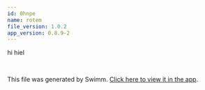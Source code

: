 ```yaml
---
id: 0hnpe
name: rotem
file_version: 1.0.2
app_version: 0.8.9-2
---
```


hi hiel

<br/>

This file was generated by Swimm. [Click here to view it in the app](https://swimm-web-app.web.app/repos/Z2l0aHViJTNBJTNBdGVzdGFwMTklM0ElM0Fyb3RlbWJhcjM=/docs/0hnpe).